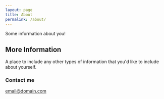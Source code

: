```yaml
---
layout: page
title: About
permalink: /about/
---
```


Some information about you!

## More Information

A place to include any other types of information that you'd like to include about yourself.

### Contact me

[email@domain.com](mailto:email@domain.com)

